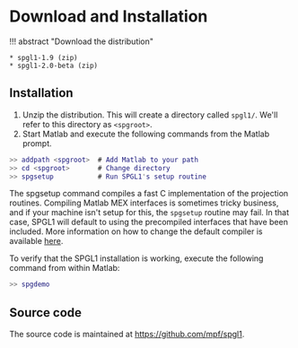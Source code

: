 # Download and Installation

!!! abstract "Download the distribution"

    * spgl1-1.9 (zip)
    * spgl1-2.0-beta (zip)

## Installation

1. Unzip the distribution. This will create a directory called `spgl1/`. We'll refer to this directory as `<spgroot>`.
2. Start Matlab and execute the following commands from the Matlab prompt.
```matlab
>> addpath <spgroot>  # Add Matlab to your path
>> cd <spgroot>       # Change directory
>> spgsetup           # Run SPGL1's setup routine
```

The spgsetup command compiles a fast C implementation of the projection
routines. Compiling Matlab MEX interfaces is sometimes tricky business, and if
your machine isn't setup for this, the `spgsetup` routine may fail. In that
case, SPGL1 will default to using the precompiled interfaces that have been
included. More information on how to change the default compiler is available
[here](https://www.mathworks.com/help/matlab/matlab_external/changing-default-compiler.html).



To verify that the SPGL1 installation is working, execute the following command from within Matlab:
```matlab
>> spgdemo
```

## Source code

The source code is maintained at https://github.com/mpf/spgl1.


